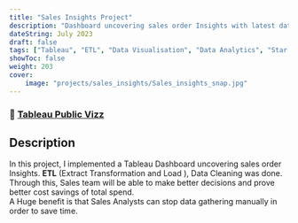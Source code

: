 ```yaml
---
title: "Sales Insights Project"
description: "Dashboard uncovering sales order Insights with latest data available"
dateString: July 2023
draft: false
tags: ["Tableau", "ETL", "Data Visualisation", "Data Analytics", "Star Schema", "SQL", "Database"]
showToc: false
weight: 203
cover:
    image: "projects/sales_insights/Sales_insights_snap.jpg"
--- 
```

### 🔗 [Tableau Public Vizz](https://public.tableau.com/app/profile/karthik.g.kumar/viz/SalesInsightsProject_16899308732900/Dashboard1)

## Description
In this project, I implemented a Tableau Dashboard uncovering sales order Insights. **ETL** (Extract Transformation and Load ), Data Cleaning was done.<br/>
Through this, Sales team will be able to make better decisions and prove better cost savings of total spend.<br/>
A Huge benefit is that Sales Analysts can stop data gathering manually in order to save time.